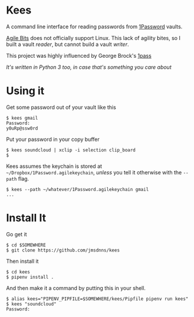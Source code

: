 # Kees

A command line interface for reading passwords from [1Password](https://agilebits.com/onepassword) vaults.

[Agile Bits](https://agilebits.com) does not officially support Linux. This lack of agility bites, so I built a vault _reader_, but cannot build a vault _writer_.

This project was highly influenced by George Brock's [1pass](https://github.com/georgebrock/1pass)

_It's written in Python 3 too, in case that's something you care about_


# Using it

Get some password out of your vault like this

```
$ kees gmail
Password:
y0uRp@ssw0rd
```

Put your password in your copy buffer

```
$ kees soundcloud | xclip -i selection clip_board
$
```

Kees assumes the keychain is stored at `~/Dropbox/1Password.agilekeychain`, _unless_ you tell it otherwise with the `--path` flag.

```
$ kees --path ~/whatever/1Password.agilekeychain gmail
...
```


# Install It

Go get it

```
$ cd $SOMEWHERE
$ git clone https://github.com/jmsdnns/kees
```

Then install it

```
$ cd kees
$ pipenv install .
```

And then make it a command by putting this in your shell.

```
$ alias kees="PIPENV_PIPFILE=$SOMEWHERE/kees/Pipfile pipenv run kees"
$ kees "soundcloud"
Password:

```
